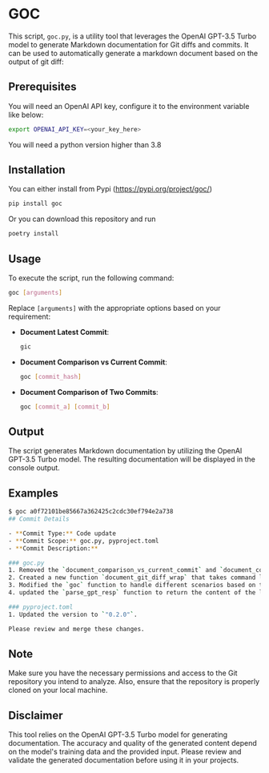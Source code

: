 # GOC

This script, `goc.py`, is a utility tool that leverages the OpenAI GPT-3.5 Turbo model to generate Markdown documentation for Git diffs and commits. It can be used to automatically generate a markdown document based on the output of git diff:


## Prerequisites

You will need an OpenAI API key, configure it to the environment variable like below:

```bash
export OPENAI_API_KEY=<your_key_here>
```

You will need a python version higher than 3.8

## Installation

You can either install from Pypi (https://pypi.org/project/goc/)
```bash
pip install goc
```

Or you can download this repository and run

```bash
poetry install
```

## Usage

To execute the script, run the following command:

```bash
goc [arguments]
```

Replace `[arguments]` with the appropriate options based on your requirement:

- **Document Latest Commit**:
  ```bash
  gic
  ```

- **Document Comparison vs Current Commit**:
  ```bash
  goc [commit_hash]
  ```

- **Document Comparison of Two Commits**:
  ```bash
  goc [commit_a] [commit_b]
  ```

## Output

The script generates Markdown documentation by utilizing the OpenAI GPT-3.5 Turbo model. The resulting documentation will be displayed in the console output.


## Examples

```bash
$ goc a0f72101be85667a362425c2cdc30ef794e2a738
## Commit Details

- **Commit Type:** Code update
- **Commit Scope:** goc.py, pyproject.toml
- **Commit Description:**

### goc.py
1. Removed the `document_comparison_vs_current_commit` and `document_comparison_of_2_commits` functions as they were not being used.
2. Created a new function `document_git_diff_wrap` that takes command line arguments and runs the `git diff` command with those arguments. This allows for easy comparison of commits by passing the commit hashes or branches directly as arguments.
3. Modified the `goc` function to handle different scenarios based on the number of command line arguments passed. If no arguments are provided, it compares the latest two commits. If one or more arguments are provided, it passes them directly to `document_git_diff_wrap` for comparison.
4. updated the `parse_gpt_resp` function to return the content of the last choice/message in the response, as the final generated markdown content is usually the last choice.

### pyproject.toml
1. Updated the version to `"0.2.0"`.

Please review and merge these changes.
```

## Note

Make sure you have the necessary permissions and access to the Git repository you intend to analyze. Also, ensure that the repository is properly cloned on your local machine.

## Disclaimer

This tool relies on the OpenAI GPT-3.5 Turbo model for generating documentation. The accuracy and quality of the generated content depend on the model's training data and the provided input. Please review and validate the generated documentation before using it in your projects.
